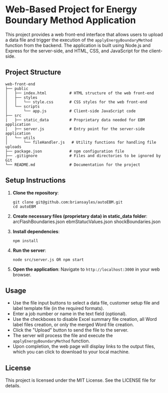 # Web-Based Project for Energy Boundary Method Application

This project provides a web front-end interface that allows users to upload a data file and trigger the execution of the `applyEnergyBoundaryMethod` function from the backend. The application is built using Node.js and Express for the server-side, and HTML, CSS, and JavaScript for the client-side.

## Project Structure

```
web-front-end
├── public
│   ├── index.html          # HTML structure of the web front-end
│   ├── styles
│   │   └── style.css       # CSS styles for the web front-end
│   └── scripts
│       └── app.js          # Client-side JavaScript code
├── src
|   ├── static_data         # Proprietary data needed for EBM application
│   ├── server.js           # Entry point for the server-side application
│   └── utils
│       └── fileHandler.js   # Utility functions for handling file uploads
├── package.json            # npm configuration file
├── .gitignore              # Files and directories to be ignored by Git
└── README.md               # Documentation for the project
```

## Setup Instructions

1. **Clone the repository**:
   ```
   git clone git@github.com:briansayles/autoEBM.git
   cd autoEBM
   ```
2. **Create necessary files (proprietary data) in static_data folder**:
      arcFlashBoundaries.json
      ebmStatucValues.json
      shockBoundaries.json

3. **Install dependencies**:
   ```
   npm install
   ```

4. **Run the server**:
   ```
   node src/server.js OR npm start
   ```

5. **Open the application**:
   Navigate to `http://localhost:3000` in your web browser.

## Usage

- Use the file input buttons to select a data file, customer setup file and label template file (in the required formats).
- Enter a job number or name in the text field (optional).
- Use the checkboxes to disable Excel summary file creation, all Word label files creation, or only the merged Word file creation.
- Click the "Upload" button to send the file to the server.
- The server will process the file and execute the `applyEnergyBoundaryMethod` function.
- Upon completion, the web page will display links to the output files, which you can click to download to your local machine.

## License

This project is licensed under the MIT License. See the LICENSE file for details.